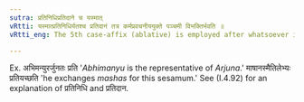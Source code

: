 ```yaml
---
sutra: प्रतिनिधिप्रतिदाने च यस्मात्
vRtti: यस्मात्प्रतिनिधिर्यतश्च प्रतिदानं तत्र कर्मप्रवचनीययुक्ते पञ्चमी विभक्तिर्भवति ॥
vRtti_eng: The 5th case-affix (ablative) is employed after whatsoever is governed by a _karmapravachaniya_ in the sense of 'substitute' or 'exchange' (I. 4.92).

---
```

Ex. अभिमन्युरर्जुनतः प्रति '_Abhimanyu_ is the representative of _Arjuna_.' माषानस्मैतिलेभ्यः प्रतियच्छति 'he exchanges _mashas_ for this sesamum.' See (I.4.92) for an explanation of प्रतिनिधि and प्रतिदान.